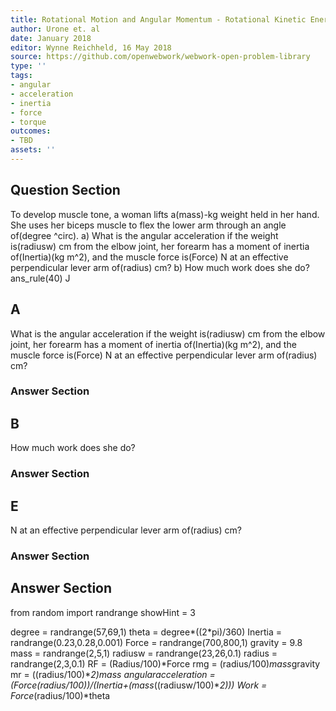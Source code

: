 ```yaml
---
title: Rotational Motion and Angular Momentum - Rotational Kinetic Energy
author: Urone et. al
date: January 2018
editor: Wynne Reichheld, 16 May 2018
source: https://github.com/openwebwork/webwork-open-problem-library
type: ''
tags:
- angular
- acceleration
- inertia
- force
- torque
outcomes:
- TBD
assets: ''
---
```


## Question Section 

To develop muscle tone, a woman lifts a(mass)-kg weight held in her hand. She uses her biceps muscle to flex the lower arm through an angle of(degree ^circ). 
a) What is the angular acceleration if the weight is(radiusw) cm from the elbow joint, her forearm has a moment of inertia of(Inertia)(kg m^2), and the muscle force is(Force) N at an effective perpendicular lever arm of(radius) cm? 
b) How much work does she do?
ans_rule(40) J

## A
What is the angular acceleration if the weight is(radiusw) cm from the elbow joint, her forearm has a moment of inertia of(Inertia)(kg m^2), and the muscle force is(Force) N at an effective perpendicular lever arm of(radius) cm? 
### Answer Section
## B
How much work does she do?
### Answer Section
## E
N at an effective perpendicular lever arm of(radius) cm? 
### Answer Section


## Answer Section

from random import randrange
showHint = 3

degree = randrange(57,69,1)
theta = degree*((2*pi)/360)
Inertia = randrange(0.23,0.28,0.001)
Force = randrange(700,800,1)
gravity = 9.8
mass = randrange(2,5,1)
radiusw = randrange(23,26,0.1)
radius = randrange(2,3,0.1)
RF = (Radius/100)*Force
rmg = (radius/100)*mass*gravity
mr = ((radius/100)**2)*mass
angularacceleration = (Force*(radius/100))/(Inertia+(mass*((radiusw/100)**2)))
Work = Force*(radius/100)*theta
